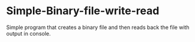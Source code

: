 # Simple-Binary-file-write-read
Simple program that creates a binary file and then reads back the file with output in console.
